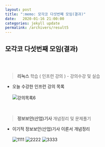 ```yaml
---
layout: post
title: ":memo: 모각코 다섯번째 모임(결과)"
date:   2020-01-16 21:00:00
categories: jekyll update
permalink: /archivers/result5
---
```


## 모각코 다섯번째 모임(결과) ##
<br><br>


> **리눅스** 학습 ( 인프런 강의 ) - 강의수강 및 실습

* 오늘 수강한 인프런 강의 목록<br><br>![강의목록6](https://user-images.githubusercontent.com/55095660/72765520-1feddb00-3c30-11ea-8dbf-e937f1fc1fdd.PNG)
<br><br><br>


> **정보보안(산업)기사** 개념정리 및 문제풀기

- 이기적 정보보안(산업)기사 이론서 개념정리<br><br>
![1111](https://user-images.githubusercontent.com/55095660/74537200-fd27bb80-4f7c-11ea-814f-5e1e4f9e5379.jpg)
![2222](https://user-images.githubusercontent.com/55095660/74537203-fef17f00-4f7c-11ea-99e0-bbe7601ccc09.jpg)
![3333](https://user-images.githubusercontent.com/55095660/74537213-01ec6f80-4f7d-11ea-8c05-27ee3cd0faab.jpg)
<br><br><br>


